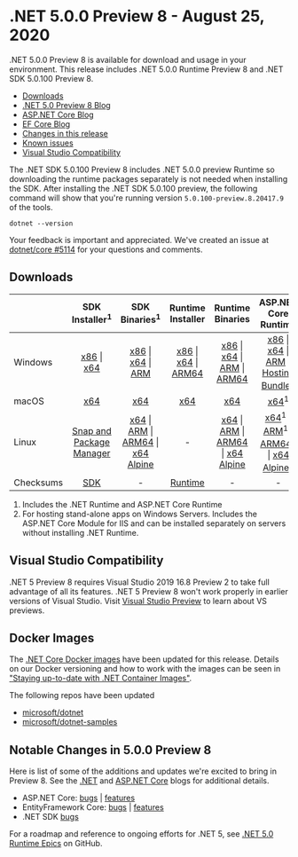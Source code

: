 # .NET 5.0.0 Preview 8 - August 25, 2020

.NET 5.0.0 Preview 8 is available for download and usage in your environment. This release includes .NET 5.0.0 Runtime Preview 8 and .NET SDK 5.0.100 Preview 8.

* [Downloads](https://dotnet.microsoft.com/download/dotnet/5.0)
* [.NET 5.0 Preview 8 Blog][dotnet-blog]
* [ASP.NET Core Blog][aspnet-blog]
* [EF Core Blog][ef-blog]
* [Changes in this release](#notable-changes-in-500-preview-8)
* [Known issues](../5.0-known-issues.md)
* [Visual Studio Compatibility](#visual-studio-compatibility)

The .NET SDK 5.0.100 Preview 8 includes .NET 5.0.0 preview Runtime so downloading the runtime packages separately is not needed when installing the SDK. After installing the .NET SDK 5.0.100 preview, the following command will show that you're running version `5.0.100-preview.8.20417.9` of the tools.

`dotnet --version`

Your feedback is important and appreciated. We've created an issue at [dotnet/core #5114](https://github.com/dotnet/core/issues/5114) for your questions and comments.

## Downloads

|           | SDK Installer<sup>1</sup>                        | SDK Binaries<sup>1</sup>                 | Runtime Installer                                        | Runtime Binaries                                 | ASP.NET Core Runtime           |
| --------- | :------------------------------------------:     | :----------------------:                 | :---------------------------:                            | :-------------------------:                      | :-----------------:            |
| Windows   | [x86][dotnet-sdk-win-x86.exe] \| [x64][dotnet-sdk-win-x64.exe] | [x86][dotnet-sdk-win-x86.zip] \| [x64][dotnet-sdk-win-x64.zip] \| [ARM][dotnet-sdk-win-arm.zip] | [x86][dotnet-runtime-win-x86.exe] \| [x64][dotnet-runtime-win-x64.exe] \| [ARM64][dotnet-runtime-win-arm64.exe] | [x86][dotnet-runtime-win-x86.zip] \| [x64][dotnet-runtime-win-x64.zip] \| [ARM][dotnet-runtime-win-arm.zip] \| [ARM64][dotnet-runtime-win-arm64.zip] | [x86][aspnetcore-runtime-win-x86.exe] \| [x64][aspnetcore-runtime-win-x64.exe] \| [ARM][aspnetcore-runtime-win-arm.zip] \|<br/> [Hosting Bundle][dotnet-hosting-win.exe]<sup>2</sup> |
| macOS     | [x64][dotnet-sdk-osx-x64.pkg]  | [x64][dotnet-sdk-osx-x64.tar.gz]     | [x64][dotnet-runtime-osx-x64.pkg] | [x64][dotnet-runtime-osx-x64.tar.gz] | [x64][aspnetcore-runtime-osx-x64.tar.gz]<sup>1</sup>
| Linux     | [Snap and Package Manager](5.0.0-preview.8-install-instructions.md)  | [x64][dotnet-sdk-linux-x64.tar.gz] \| [ARM][dotnet-sdk-linux-arm.tar.gz] \| [ARM64][dotnet-sdk-linux-arm64.tar.gz] \| [x64 Alpine][dotnet-sdk-linux-musl-x64.tar.gz] | - | [x64][dotnet-runtime-linux-x64.tar.gz] \| [ARM][dotnet-runtime-linux-arm.tar.gz] \| [ARM64][dotnet-runtime-linux-arm64.tar.gz] \| [x64 Alpine][dotnet-runtime-linux-musl-x64.tar.gz] | [x64][aspnetcore-runtime-linux-x64.tar.gz]<sup>1</sup>  \| [ARM][aspnetcore-runtime-linux-arm.tar.gz]<sup>1</sup> \| [ARM64][aspnetcore-runtime-linux-arm64.tar.gz]<sup>1</sup> \| [x64 Alpine][aspnetcore-runtime-linux-musl-x64.tar.gz]<sup>1</sup> |
| Checksums | [SDK][checksums-sdk]                             | -                                        | [Runtime][checksums-runtime]                             | - | - |

1. Includes the .NET Runtime and ASP.NET Core Runtime
2. For hosting stand-alone apps on Windows Servers. Includes the ASP.NET Core Module for IIS and can be installed separately on servers without installing .NET Runtime.

## Visual Studio Compatibility

.NET 5 Preview 8 requires Visual Studio 2019 16.8 Preview 2 to take full advantage of all its features. .NET 5 Preview 8 won't work properly in earlier versions of Visual Studio. Visit [Visual Studio Preview](https://visualstudio.microsoft.com/vs/preview/) to learn about VS previews.

## Docker Images

The [.NET Core Docker images](https://hub.docker.com/r/microsoft/dotnet/) have been updated for this release. Details on our Docker versioning and how to work with the images can be seen in ["Staying up-to-date with .NET Container Images"](https://devblogs.microsoft.com/dotnet/staying-up-to-date-with-net-container-images/).

The following repos have been updated

* [microsoft/dotnet](https://hub.docker.com/r/microsoft/dotnet)
* [microsoft/dotnet-samples](https://hub.docker.com/r/microsoft/dotnet-samples)

## Notable Changes in 5.0.0 Preview 8

Here is list of some of the additions and updates we're excited to bring in Preview 8. See the [.NET][dotnet-blog] and [ASP.NET Core][aspnet-blog] blogs for additional details.

* ASP.NET Core: [bugs][aspnet_bugs] | [features][aspnet_features]
* EntityFramework Core: [bugs][ef_bugs] | [features][ef_features]
* .NET SDK [bugs][sdk_bugs]

For a roadmap and reference to ongoing efforts for .NET 5, see [.NET 5.0 Runtime Epics](https://github.com/dotnet/runtime/issues/37269) on GitHub.

[blob-runtime]: https://dotnetcli.blob.core.windows.net/dotnet/Runtime/
[blob-sdk]: https://dotnetcli.blob.core.windows.net/dotnet/Sdk/
[release-notes]: https://github.com/dotnet/core/blob/main/release-notes/5.0/preview/5.0.0-preview.8.md

[checksums-runtime]: https://dotnetcli.blob.core.windows.net/dotnet/checksums/5.0.0-preview.8-sha.txt
[checksums-sdk]: https://dotnetcli.blob.core.windows.net/dotnet/checksums/5.0.0-preview.8-sha.txt

[linux-install]: https://learn.microsoft.com/dotnet/core/install/linux
[linux-setup]: https://github.com/dotnet/core/blob/main/Documentation/linux-setup.md

[dotnet-blog]: https://devblogs.microsoft.com/dotnet/announcing-net-5-0-preview-8/
[aspnet-blog]: https://devblogs.microsoft.com/aspnet/asp-net-core-updates-in-net-5-preview-8/
[ef-blog]: https://devblogs.microsoft.com/dotnet/announcing-entity-framework-core-ef-core-5-0-preview-8/
[ef_bugs]: https://github.com/dotnet/efcore/issues?q=is%3Aissue+milestone%3A5.0.0-preview8+is%3Aclosed+label%3Atype-bug+is%3Aclosed
[ef_features]: https://github.com/dotnet/efcore/issues?q=is%3Aissue+milestone%3A5.0.0-preview8+is%3Aclosed+label%3Atype-enhancement+is%3Aclosed

[aspnet_bugs]: https://github.com/aspnet/AspNetCore/issues?q=is%3Aissue+milestone%3A5.0.0-preview8+label%3ADone+label%3Abug+is%3Aclosed
[aspnet_features]: https://github.com/aspnet/AspNetCore/issues?q=is%3Aissue+milestone%3A5.0.0-preview8+label%3ADone+label%3Aenhancement+is%3Aclosed
[runtime_bugs]: https://github.com/dotnet/runtime/issues?utf8=%E2%9C%93&q=is%3Aissue+milestone%3A5.0+label%3Abug+is%3Aclosed
[runtime_features]: https://github.com/dotnet/runtime/issues?q=is%3Aissue+milestone%3A5.0+label%3Aenhancement+is%3Aclosed

[sdk_bugs]: https://github.com/dotnet/sdk/issues?q=is%3Aissue+is%3Aclosed+milestone%3A5.0.1xx+is%3Aclosed


[//]: # ( Runtime 5.0.0-preview.8.20407.11)
[dotnet-runtime-linux-arm.tar.gz]: https://download.visualstudio.microsoft.com/download/pr/dd96b7db-9a23-4934-a9a4-27bb62dae2c7/c3f07938f86c503c64d96b8e160df90e/dotnet-runtime-5.0.0-preview.8.20407.11-linux-arm.tar.gz
[dotnet-runtime-linux-arm64.tar.gz]: https://download.visualstudio.microsoft.com/download/pr/eb3d8643-1c32-466d-a952-38a8f28293aa/9f652140193ca392a4b6fe5b7815378b/dotnet-runtime-5.0.0-preview.8.20407.11-linux-arm64.tar.gz
[dotnet-runtime-linux-musl-arm64.tar.gz]: https://download.visualstudio.microsoft.com/download/pr/703a3cdd-70b8-4377-8557-c78d71d9867b/bd17b82a0ee8471d213c1c988aaab480/dotnet-runtime-5.0.0-preview.8.20407.11-linux-musl-arm64.tar.gz
[dotnet-runtime-linux-musl-x64.tar.gz]: https://download.visualstudio.microsoft.com/download/pr/cf15922e-ea38-44fb-9b73-48e304c7cc48/d5748beb999b5c61d82ce0320c7d9633/dotnet-runtime-5.0.0-preview.8.20407.11-linux-musl-x64.tar.gz
[dotnet-runtime-linux-x64.tar.gz]: https://download.visualstudio.microsoft.com/download/pr/6864f612-da49-4c51-aa2a-4f3a93c6ee46/c14cb76dd4987fb2e3c3f2e5a39c248f/dotnet-runtime-5.0.0-preview.8.20407.11-linux-x64.tar.gz
[dotnet-runtime-osx-x64.pkg]: https://download.visualstudio.microsoft.com/download/pr/67249b40-ac76-4628-a5b7-e7086e4d1444/ab8ed91c5e9080d4a7bffcb8f901d89e/dotnet-runtime-5.0.0-preview.8.20407.11-osx-x64.pkg
[dotnet-runtime-osx-x64.tar.gz]: https://download.visualstudio.microsoft.com/download/pr/a02df614-dade-463e-87ea-b9a0b4e91106/db80444ac5cd517af1ccb3d751355497/dotnet-runtime-5.0.0-preview.8.20407.11-osx-x64.tar.gz
[dotnet-runtime-win-arm.zip]: https://download.visualstudio.microsoft.com/download/pr/57e08e23-42a4-486b-8a31-85eed2bffbd3/5a6ed50400b11c2a434bac6b997cfa99/dotnet-runtime-5.0.0-preview.8.20407.11-win-arm.zip
[dotnet-runtime-win-arm64.zip]: https://download.visualstudio.microsoft.com/download/pr/c55a26c5-c63c-4114-a047-246db8e5c173/595a39e08aae8749eb30cf530a222c49/dotnet-runtime-5.0.0-preview.8.20407.11-win-arm64.zip
[dotnet-runtime-win-x64.exe]: https://download.visualstudio.microsoft.com/download/pr/b33ef7d3-940e-49a4-aa17-481ef5fec237/e388c613c862840044c97fcc8d3e0883/dotnet-runtime-5.0.0-preview.8.20407.11-win-x64.exe
[dotnet-runtime-win-x64.zip]: https://download.visualstudio.microsoft.com/download/pr/3a6bf5fa-b454-496a-ad7a-92f12f0d04d5/f0ff7af8e59de4f069ff999fc5a57ed8/dotnet-runtime-5.0.0-preview.8.20407.11-win-x64.zip
[dotnet-runtime-win-x86.exe]: https://download.visualstudio.microsoft.com/download/pr/fb10c84c-067b-4cb3-b617-b68a6604a924/ece4ffdb5dd5f790faf3a086a544eca0/dotnet-runtime-5.0.0-preview.8.20407.11-win-x86.exe
[dotnet-runtime-win-x86.zip]: https://download.visualstudio.microsoft.com/download/pr/92fb7c7e-aafe-4d0e-a599-81776aa39caa/67445640cbc7a3723d2cade18965a191/dotnet-runtime-5.0.0-preview.8.20407.11-win-x86.zip
[dotnet-runtime-win-arm64.exe]: https://download.visualstudio.microsoft.com/download/pr/64b526dc-ceb0-47c5-ae53-ca549152ad05/265f08c1f55b10540ce89aa8304a1106/dotnet-runtime-5.0.0-preview.8.20407.11-win-arm64.exe

[//]: # ( WindowsDesktop 5.0.0-preview.8.20411.6)
[windowsdesktop-runtime-win-x64.exe]: https://download.visualstudio.microsoft.com/download/pr/85c2e2be-5ff3-4cb6-8d2d-f84f6f9d11a1/6fbc1e4588061acfe7243cc806207a4e/windowsdesktop-runtime-5.0.0-preview.8.20411.6-win-x64.exe
[windowsdesktop-runtime-win-x86.exe]: https://download.visualstudio.microsoft.com/download/pr/04031d30-58c9-46b2-b0b6-3a6eadfe3123/589021a196f64f67b2a7de709ce65cb6/windowsdesktop-runtime-5.0.0-preview.8.20411.6-win-x86.exe

[//]: # ( ASP 5.0.0-preview.8.20414.8)
[aspnetcore-runtime-linux-arm.tar.gz]: https://download.visualstudio.microsoft.com/download/pr/af8c7d21-21bf-45ae-98c7-f64f4ac79976/b46d2c8a6fb630a9784a0eb73becdf24/aspnetcore-runtime-5.0.0-preview.8.20414.8-linux-arm.tar.gz
[aspnetcore-runtime-linux-arm64.tar.gz]: https://download.visualstudio.microsoft.com/download/pr/bb7ac503-f0f4-42c2-a9f5-e8322da3b6cf/bec74f9c1bb581910a831ac206cb5bce/aspnetcore-runtime-5.0.0-preview.8.20414.8-linux-arm64.tar.gz
[aspnetcore-runtime-linux-musl-arm64.tar.gz]: https://download.visualstudio.microsoft.com/download/pr/1de4e605-70a1-456d-9eb2-83a9c6f61a78/e03621a2ee9fa47e0c89319d6b72fbea/aspnetcore-runtime-5.0.0-preview.8.20414.8-linux-musl-arm64.tar.gz
[aspnetcore-runtime-linux-musl-x64.tar.gz]: https://download.visualstudio.microsoft.com/download/pr/6aae0a92-a2e5-4d45-b340-6f36836dff3d/b97b3d4f0dbba122d5a134193eca5378/aspnetcore-runtime-5.0.0-preview.8.20414.8-linux-musl-x64.tar.gz
[aspnetcore-runtime-linux-x64.tar.gz]: https://download.visualstudio.microsoft.com/download/pr/6ec7319a-d0dc-4f90-bded-414359f3dbbd/0a98f7527cd39441f82bea8c7ee375fc/aspnetcore-runtime-5.0.0-preview.8.20414.8-linux-x64.tar.gz
[aspnetcore-runtime-osx-x64.tar.gz]: https://download.visualstudio.microsoft.com/download/pr/528e0eec-3278-4b95-bdf5-51163ffcd4c5/1361ce99cc8b66bfb153cad731d13194/aspnetcore-runtime-5.0.0-preview.8.20414.8-osx-x64.tar.gz
[aspnetcore-runtime-win-arm.zip]: https://download.visualstudio.microsoft.com/download/pr/47c91530-20d9-4685-8fa6-36cb3560de85/a24fbeaa11c38a69dd229e5a8486a11b/aspnetcore-runtime-5.0.0-preview.8.20414.8-win-arm.zip
[aspnetcore-runtime-win-arm64.zip]: https://download.visualstudio.microsoft.com/download/pr/531e5dd8-097d-4f73-8d34-f290731a1fe7/e8d5a2e8e84bfd92431d51cfadb48192/aspnetcore-runtime-5.0.0-preview.8.20414.8-win-arm64.zip
[aspnetcore-runtime-win-x64.exe]: https://download.visualstudio.microsoft.com/download/pr/88269414-aea5-43e1-9cf5-a348c0e94ee6/6f20664fc34ce01399bf1f812a7868ac/aspnetcore-runtime-5.0.0-preview.8.20414.8-win-x64.exe
[aspnetcore-runtime-win-x64.zip]: https://download.visualstudio.microsoft.com/download/pr/2780db17-a008-43c8-bb6d-d3839898360a/5c96823c59ced4784a2f66d61aca62d1/aspnetcore-runtime-5.0.0-preview.8.20414.8-win-x64.zip
[aspnetcore-runtime-win-x86.exe]: https://download.visualstudio.microsoft.com/download/pr/93116278-f49f-4117-9261-77cbc3007508/45c0a532c9c2a1f317db2d519808e36d/aspnetcore-runtime-5.0.0-preview.8.20414.8-win-x86.exe
[aspnetcore-runtime-win-x86.zip]: https://download.visualstudio.microsoft.com/download/pr/605e68c5-31b5-4005-b198-54567bb25f5b/e8fd589883e65381fe3f3761acc47b8d/aspnetcore-runtime-5.0.0-preview.8.20414.8-win-x86.zip
[dotnet-hosting-win.exe]: https://download.visualstudio.microsoft.com/download/pr/f640ee74-e5af-431b-8066-0df709f9a0f9/30e5f79144a2476eb64ccfa819f86e5d/dotnet-hosting-5.0.0-preview.8.20414.8-win.exe

[//]: # ( SDK 5.0.100-preview.8.20417.9 )
[dotnet-sdk-linux-arm.tar.gz]: https://download.visualstudio.microsoft.com/download/pr/372de9c1-b63c-4df8-9250-00e107c1d6f7/ee94093420b5c001eaabecdb41621950/dotnet-sdk-5.0.100-preview.8.20417.9-linux-arm.tar.gz
[dotnet-sdk-linux-arm64.tar.gz]: https://download.visualstudio.microsoft.com/download/pr/a1e93182-8026-4330-b78a-ee7d721107a2/003c59fc228a220df40d90d5ac434873/dotnet-sdk-5.0.100-preview.8.20417.9-linux-arm64.tar.gz
[dotnet-sdk-linux-musl-x64.tar.gz]: https://download.visualstudio.microsoft.com/download/pr/1e5f22cc-4ac9-4316-8fbc-5ff884140d02/6f8c3a67deb898fb7e6b3ac09dcff2b3/dotnet-sdk-5.0.100-preview.8.20417.9-linux-musl-x64.tar.gz
[dotnet-sdk-linux-x64.tar.gz]: https://download.visualstudio.microsoft.com/download/pr/c58adb8a-49cf-466c-9b72-e4c51edae0e5/f915b953a5bfdafc300bd277d80c3513/dotnet-sdk-5.0.100-preview.8.20417.9-linux-x64.tar.gz
[dotnet-sdk-osx-x64.pkg]: https://download.visualstudio.microsoft.com/download/pr/6ff7a8f6-9e28-46bc-8d0d-f7fbc2c13a59/1c576dee55c50ce071c0b7bb504906aa/dotnet-sdk-5.0.100-preview.8.20417.9-osx-x64.pkg
[dotnet-sdk-osx-x64.tar.gz]: https://download.visualstudio.microsoft.com/download/pr/208507dd-a7ad-42df-a839-9c2b898e96ef/3be3fb4e5a5d388782a4d4a27b04caf1/dotnet-sdk-5.0.100-preview.8.20417.9-osx-x64.tar.gz
[dotnet-sdk-win-arm.zip]: https://download.visualstudio.microsoft.com/download/pr/ea306852-39ae-4674-a019-6860673eb064/3a6bdf20fe22a0602378ad1eb675d1e8/dotnet-sdk-5.0.100-preview.8.20417.9-win-arm.zip
[dotnet-sdk-win-arm64.zip]: https://download.visualstudio.microsoft.com/download/pr/83dda261-17c8-4343-8dbc-608480e48470/531c6e2a1e4428df35072b1ec0479331/dotnet-sdk-5.0.100-preview.8.20417.9-win-arm64.zip
[dotnet-sdk-win-x64.exe]: https://download.visualstudio.microsoft.com/download/pr/930818da-3e33-4a92-ab83-2cd67caa6bf2/1460af41e79907a1bd34f1243c3baa07/dotnet-sdk-5.0.100-preview.8.20417.9-win-x64.exe
[dotnet-sdk-win-x64.zip]: https://download.visualstudio.microsoft.com/download/pr/18f52997-a6a5-43a1-b68e-ea9a8017ab67/49f5c0939877b6be267865b99c022629/dotnet-sdk-5.0.100-preview.8.20417.9-win-x64.zip
[dotnet-sdk-win-x86.exe]: https://download.visualstudio.microsoft.com/download/pr/05bebc40-c289-4b71-8086-3d9ca76e838e/1b61d97f051f8e2e57f21c90e6f83efc/dotnet-sdk-5.0.100-preview.8.20417.9-win-x86.exe
[dotnet-sdk-win-x86.zip]: https://download.visualstudio.microsoft.com/download/pr/24f3d498-d7e7-4897-9f78-7e110bbaa566/8ad4588f7de049c949a106b2c1b28fc9/dotnet-sdk-5.0.100-preview.8.20417.9-win-x86.zip

